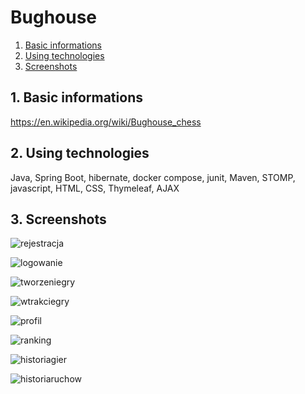 # Bughouse

1. [Basic informations](#basicInformations)
2. [Using technologies](#usingTechnologies)
3. [Screenshots](#screenShots)

<a name="basicInformations"></a>
## 1. Basic informations

https://en.wikipedia.org/wiki/Bughouse_chess

<a name="usingTechnologies"></a>
## 2. Using technologies

Java, Spring Boot, hibernate, docker compose, junit, Maven, STOMP, javascript, HTML, CSS, Thymeleaf, AJAX

<a name="screenShots"></a>
## 3. Screenshots

![rejestracja](https://user-images.githubusercontent.com/73337576/224272920-58702a12-5257-4d63-891b-115e2a266c11.png)

![logowanie](https://user-images.githubusercontent.com/73337576/224273337-5e01f908-8429-4ebf-9742-472eca772f51.png)

![tworzeniegry](https://user-images.githubusercontent.com/73337576/224273399-8a90b56e-3ac3-461d-b9b0-915653e0c745.png)

![wtrakciegry](https://user-images.githubusercontent.com/73337576/224273469-7f085c6f-b1e6-4b7c-b534-9afff50cd06c.png)

![profil](https://user-images.githubusercontent.com/73337576/224273523-4ba0c16e-5487-4b9f-9c63-c78b4163142a.png)

![ranking](https://user-images.githubusercontent.com/73337576/224273568-ca9b5dbe-28c1-4ddb-82d0-76baf2074c7e.png)

![historiagier](https://user-images.githubusercontent.com/73337576/224273629-53ef76c6-7945-419f-959d-2ac499f551ee.png)

![historiaruchow](https://user-images.githubusercontent.com/73337576/224273656-2d7c43a6-1c90-4e4b-bad7-be340e603243.png)
